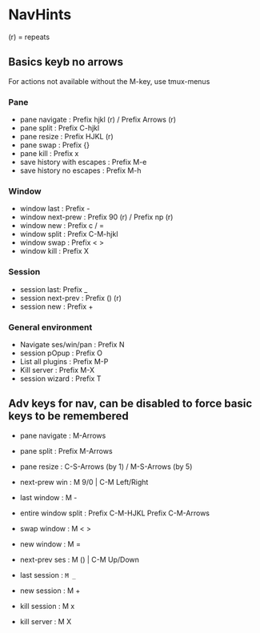 # NavHints

(r) = repeats

## Basics keyb no arrows

For actions not available without the M-key, use tmux-menus

### Pane

- pane navigate : Prefix hjkl (r) / Prefix Arrows (r)
- pane split :    Prefix C-hjkl
- pane resize :   Prefix HJKL (r)
- pane swap :     Prefix {}
- pane kill :     Prefix x
- save history with escapes : Prefix M-e
- save history no escapes :   Prefix M-h

### Window

- window last : Prefix -
- window next-prew : Prefix 90 (r) / Prefix np (r)
- window new :    Prefix c / =
- window split : Prefix C-M-hjkl
- window swap :   Prefix < >
- window kill :   Prefix X

### Session

- session last:  Prefix _
- session next-prev : Prefix () (r)
- session new :   Prefix +

### General environment

- Navigate ses/win/pan : Prefix N
- session pOpup :        Prefix O
- List all plugins :     Prefix M-P
- Kill server :          Prefix M-X
- session wizard :       Prefix T

## Adv keys for nav, can be disabled to force basic keys to be remembered

- pane navigate : M-Arrows
- pane split :    Prefix M-Arrows
- pane resize :   C-S-Arrows (by 1) / M-S-Arrows (by 5)

- next-prew win : M 9/0 | C-M Left/Right
- last window :   M -
- entire window split : Prefix C-M-HJKL Prefix C-M-Arrows
- swap window :   M < >
- new window :    M =

- next-prev ses : M () | C-M Up/Down
- last session : `M _`
- new session :   M +

- kill session :  M x
- kill server :   M X
